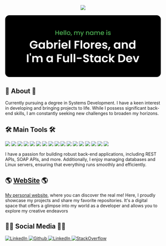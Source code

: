 <!--
**GabrielFlores8227/GabrielFlores8227** is a ✨ _special_ ✨ repository because its `README.md` (this file) appears on your GitHub profile.

Here are some ideas to get you started:

- 🔭 I’m currently working on ...
- 🌱 I’m currently learning ...
- 👯 I’m looking to collaborate on ...
- 🤔 I’m looking for help with ...
- 💬 Ask me about ...
- 📫 How to reach me: ...
- 😄 Pronouns: ...
- ⚡ Fun fact: ...
-->

<div align="center">
  <a href="https://www.gabriel-flores.dev/">
    <img src='https://user-images.githubusercontent.com/5713670/87202985-820dcb80-c2b6-11ea-9f56-7ec461c497c3.gif' height='150'>
  </a>
</div>

[![Gabriel Flores](https://github.com/GabrielFlores8227/GabrielFlores8227/blob/main/assets/banner.png)](https://www.gabriel-flores.dev/)

## 🚀 About 🚀

Currently pursuing a degree in Systems Development. I have a keen interest in developing and bringing projects to life. While I possess significant back-end skills, I am constantly seeking new challenges to broaden my horizons.

## 🛠️ Main Tools 🛠️

<p>
    <img src="https://img.shields.io/badge/-Aws-f9992e?style=for-the-badge&logo=Amazon&logoColor=white" />
    <img src="https://img.shields.io/badge/-Linux-029be5?style=for-the-badge&logo=Linux&logoColor=white" />
    <img src="https://img.shields.io/badge/-Debian-aa3031?style=for-the-badge&logo=Debian&logoColor=white" />
   <img src="https://img.shields.io/badge/-Fedora-029be5?style=for-the-badge&logo=Fedora&logoColor=white" />
    <img src="https://img.shields.io/badge/-Neovim-47973a?style=for-the-badge&logo=Neovim&logoColor=white" />
    <img src="https://img.shields.io/badge/-Nginx-47973a?style=for-the-badge&logo=Nginx&logoColor=white" />
    <img src="https://img.shields.io/badge/-Mysql-366d9d?style=for-the-badge&logo=Mysql&logoColor=white" />
    <img src="https://img.shields.io/badge/-MongoDB-47973a?style=for-the-badge&logo=mongodb&logoColor=white" />
    <img src="https://img.shields.io/badge/-Docker-366d9d?style=for-the-badge&logo=Docker&logoColor=white" />
    <img src="https://img.shields.io/badge/-Bash-47973a?style=for-the-badge&logo=Bash&logoColor=white" />
    <img src="https://img.shields.io/badge/-python-366d9d?style=for-the-badge&logo=Pythont3&logoColor=white" />
    <img src="https://img.shields.io/badge/-NPM-CB3837?style=for-the-badge&logo=npm&logoColor=white" />
    <img src="https://img.shields.io/badge/-Typescript-366d9d?style=for-the-badge&logo=Typescript&logoColor=white" />
    <img src="https://img.shields.io/badge/-Node.js-47973a?style=for-the-badge&logo=Node.js&logoColor=white" />
    <img src="https://img.shields.io/badge/-JavaScript-f9992e?style=for-the-badge&logo=JavaScript&logoColor=white" />
    <img src="https://img.shields.io/badge/-HTML5-E34F26?style=for-the-badge&logo=html5&logoColor=white" />
    <img src="https://img.shields.io/badge/-CSS-366d9d?style=for-the-badge&logo=CSS3&logoColor=white" />
</p>

I have a passion for building robust back-end applications, including REST APIs, SOAP APIs, and more. Additionally, I enjoy managing databases and Linux servers, ensuring that everything runs smoothly and efficiently.

## 🌎 [WebSite](https://www.gabriel-flores.dev/) 🌎

[My personal website](https://www.gabriel-flores.dev/), where you can discover the real me! Here, I proudly showcase my projects and share my favorite repositories. It's a digital space that offers a glimpse into my world as a developer and allows you to explore my creative endeavors

##   👩‍💻 Social Media  👩‍💻
<p>
  <a href="https://mail.google.com/mail/?view=cm&fs=1&to=gabrielflores20032003@gmail.com" target="_blank">
    <img alt="LinkedIn" src="https://img.shields.io/badge/Gmail-%230077B5.svg?&style=for-the-badge&logo=Gmail&logoColor=white">
  </a> 
  <a href="https://github.com/GabrielFlores8227" target="_blank">
    <img alt="Github" src="https://img.shields.io/badge/GitHub-%2312100E.svg?&style=for-the-badge&logo=Github&logoColor=white" />
  </a> 
  <a href="https://www.linkedin.com/in/gabriel-de-almeida-flores-5aba77256/" target="_blank">
    <img alt="LinkedIn" src="https://img.shields.io/badge/linkedin-%230077B5.svg?&style=for-the-badge&logo=linkedin&logoColor=white">
  </a> 
  <a href="https://stackoverflow.com/users/20079378/gabriel-flores" target="_blank">
      <img alt="StackOverflow" src="https://img.shields.io/badge/StackOverflow-E34F26.svg?&style=for-the-badge&logo=StackOverflow&logoColor=white">
  </a> 
</p>


